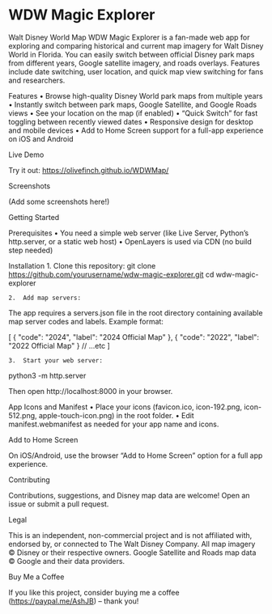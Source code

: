 # WDW Magic Explorer
Walt Disney World Map
WDW Magic Explorer is a fan-made web app for exploring and comparing historical and current map imagery for Walt Disney World in Florida.
You can easily switch between official Disney park maps from different years, Google satellite imagery, and roads overlays. Features include date switching, user location, and quick map view switching for fans and researchers.

Features
	•	Browse high-quality Disney World park maps from multiple years
	•	Instantly switch between park maps, Google Satellite, and Google Roads views
	•	See your location on the map (if enabled)
	•	“Quick Switch” for fast toggling between recently viewed dates
	•	Responsive design for desktop and mobile devices
	•	Add to Home Screen support for a full-app experience on iOS and Android

Live Demo

Try it out: https://olivefinch.github.io/WDWMap/

Screenshots

(Add some screenshots here!)

Getting Started

Prerequisites
	•	You need a simple web server (like Live Server, Python’s http.server, or a static web host)
	•	OpenLayers is used via CDN (no build step needed)

Installation
	1.	Clone this repository:
git clone https://github.com/yourusername/wdw-magic-explorer.git
cd wdw-magic-explorer

	2.	Add map servers:
The app requires a servers.json file in the root directory containing available map server codes and labels.
Example format:

[
  { "code": "2024", "label": "2024 Official Map" },
  { "code": "2022", "label": "2022 Official Map" }
  // ...etc
]

	3.	Start your web server:
 python3 -m http.server

 Then open http://localhost:8000 in your browser.

App Icons and Manifest
	•	Place your icons (favicon.ico, icon-192.png, icon-512.png, apple-touch-icon.png) in the root folder.
	•	Edit manifest.webmanifest as needed for your app name and icons.

Add to Home Screen

On iOS/Android, use the browser “Add to Home Screen” option for a full app experience.

Contributing

Contributions, suggestions, and Disney map data are welcome!
Open an issue or submit a pull request.

Legal

This is an independent, non-commercial project and is not affiliated with, endorsed by, or connected to The Walt Disney Company.
All map imagery © Disney or their respective owners.
Google Satellite and Roads map data © Google and their data providers.

Buy Me a Coffee

If you like this project, consider buying me a coffee (https://paypal.me/AshJB) – thank you!
